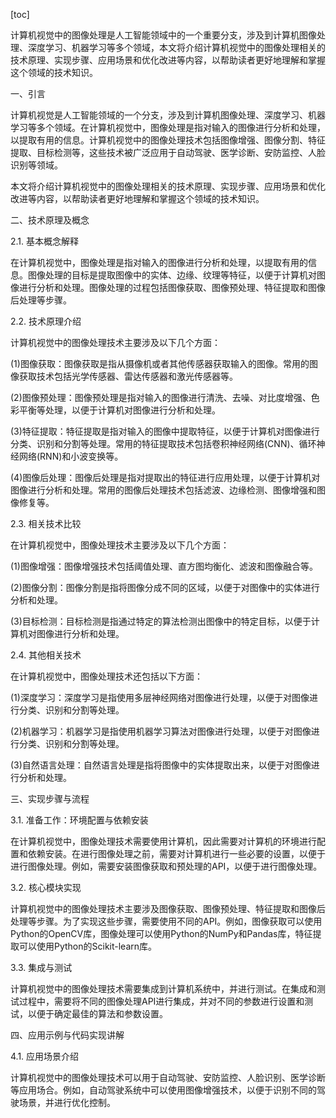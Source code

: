 
[toc]                    
                
                
计算机视觉中的图像处理是人工智能领域中的一个重要分支，涉及到计算机图像处理、深度学习、机器学习等多个领域，本文将介绍计算机视觉中的图像处理相关的技术原理、实现步骤、应用场景和优化改进等内容，以帮助读者更好地理解和掌握这个领域的技术知识。

一、引言

计算机视觉是人工智能领域的一个分支，涉及到计算机图像处理、深度学习、机器学习等多个领域。在计算机视觉中，图像处理是指对输入的图像进行分析和处理，以提取有用的信息。计算机视觉中的图像处理技术包括图像增强、图像分割、特征提取、目标检测等，这些技术被广泛应用于自动驾驶、医学诊断、安防监控、人脸识别等领域。

本文将介绍计算机视觉中的图像处理相关的技术原理、实现步骤、应用场景和优化改进等内容，以帮助读者更好地理解和掌握这个领域的技术知识。

二、技术原理及概念

2.1. 基本概念解释

在计算机视觉中，图像处理是指对输入的图像进行分析和处理，以提取有用的信息。图像处理的目标是提取图像中的实体、边缘、纹理等特征，以便于计算机对图像进行分析和处理。图像处理的过程包括图像获取、图像预处理、特征提取和图像后处理等步骤。

2.2. 技术原理介绍

计算机视觉中的图像处理技术主要涉及以下几个方面：

(1)图像获取：图像获取是指从摄像机或者其他传感器获取输入的图像。常用的图像获取技术包括光学传感器、雷达传感器和激光传感器等。

(2)图像预处理：图像预处理是指对输入的图像进行清洗、去噪、对比度增强、色彩平衡等处理，以便于计算机对图像进行分析和处理。

(3)特征提取：特征提取是指对输入的图像中提取特征，以便于计算机对图像进行分类、识别和分割等处理。常用的特征提取技术包括卷积神经网络(CNN)、循环神经网络(RNN)和小波变换等。

(4)图像后处理：图像后处理是指对提取出的特征进行应用处理，以便于计算机对图像进行分析和处理。常用的图像后处理技术包括滤波、边缘检测、图像增强和图像修复等。

2.3. 相关技术比较

在计算机视觉中，图像处理技术主要涉及以下几个方面：

(1)图像增强：图像增强技术包括阈值处理、直方图均衡化、滤波和图像融合等。

(2)图像分割：图像分割是指将图像分成不同的区域，以便于对图像中的实体进行分析和处理。

(3)目标检测：目标检测是指通过特定的算法检测出图像中的特定目标，以便于计算机对图像进行分析和处理。

2.4. 其他相关技术

在计算机视觉中，图像处理技术还包括以下方面：

(1)深度学习：深度学习是指使用多层神经网络对图像进行处理，以便于对图像进行分类、识别和分割等处理。

(2)机器学习：机器学习是指使用机器学习算法对图像进行处理，以便于对图像进行分类、识别和分割等处理。

(3)自然语言处理：自然语言处理是指将图像中的实体提取出来，以便于对图像进行分析和处理。

三、实现步骤与流程

3.1. 准备工作：环境配置与依赖安装

在计算机视觉中，图像处理技术需要使用计算机，因此需要对计算机的环境进行配置和依赖安装。在进行图像处理之前，需要对计算机进行一些必要的设置，以便于进行图像处理。例如，需要安装图像获取和预处理的API，以便于进行图像处理。

3.2. 核心模块实现

计算机视觉中的图像处理技术主要涉及图像获取、图像预处理、特征提取和图像后处理等步骤。为了实现这些步骤，需要使用不同的API。例如，图像获取可以使用Python的OpenCV库，图像处理可以使用Python的NumPy和Pandas库，特征提取可以使用Python的Scikit-learn库。

3.3. 集成与测试

计算机视觉中的图像处理技术需要集成到计算机系统中，并进行测试。在集成和测试过程中，需要将不同的图像处理API进行集成，并对不同的参数进行设置和测试，以便于确定最佳的算法和参数设置。

四、应用示例与代码实现讲解

4.1. 应用场景介绍

计算机视觉中的图像处理技术可以用于自动驾驶、安防监控、人脸识别、医学诊断等应用场合。例如，自动驾驶系统中可以使用图像增强技术，以便于识别不同的驾驶场景，并进行优化控制。


